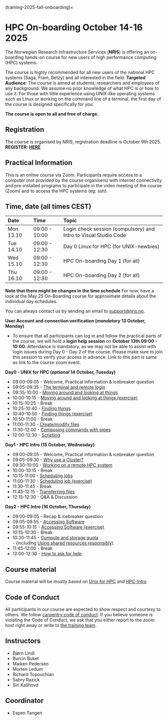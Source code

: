 (training-2025-fall-onboarding)=

# HPC On-boarding <time datetime="2025-10-14 20:00"> October 14-16 2025 </time>

The Norwegian Research Infrastructure Services (**NRIS**) is offering 
an on-boarding hands-on course for new users of high performance computing (HPC) systems. 

The course is highly recommended  for all new users of the national HPC systems 
(Saga, Fram, Betzy) and all interested in the field.
**Targeted Audience**: The course is aimed at students, researchers and employees of any
background. We assume no prior knowledge of what HPC is or how to use it. For those with 
little experience using UNIX-like operating systems such as Linux or working on the command 
line of a terminal, the first day of the course is designed specifically for you. 

**The course is open to all and free of charge.**

## Registration

The course is organised by NRIS, registration deadline is October 9th 2025. **REGISTER: [HERE](https://docs.google.com/forms/d/e/1FAIpQLSeZhCl4vcqMZkt-ytse17MMZLpsYPPOBLjbYP_3Fm4pzHmZ_g/viewform?usp=header)**

## Practical Information

This is an online course via Zoom. Participants require access to a computer
(not provided by the course organisers) with internet connectivity and
pre-installed programs to participate in the video meeting of the course (Zoom) and 
to access the HPC systems (eg: ssh).



## Time, date (all times CEST)
|   Date    |  Time   |  Topic	|
| :----------- | :----------- | :---------- |
| Mon 13.10    | 09:00 - 10:00 | Login check session (compulsory) and Intro to Visual Studio Code |
| Tue 14.10    | 09:00 - 12:30 | Day 0 Linux for HPC (for UNIX-newbies)|
| Wed 15.10    | 09:00 - 12:30 | HPC On-boarding Day 1 (for all) |
| Thu 16.10    | 09:00 - 12:30 | HPC On-boarding Day 2 (for all) |

**Note that there might be changes in the time schedule**
For now, have a look at the May 25 On-Boarding course for approximate details about the individual day schedules. 

You can always contact us by sending an email to [support@nris.no](mailto:support@nris.no).

**User Account and connection verification (*mandatory* 13 October, Monday)** 

- To ensure that all participants can log in and follow the practical parts of the course, we will hold a **login help session** on **October 13th 09:00 - 10:00**. Attendance is mandatory, as we may not be able to assist with login issues during Day 0 - Day 2 of the course. Please make sure to join this session to verify your access in advance. Link to this part is same as link to the course zoom event.

**Day0 - UNIX for HPC (*optional* 14 October, Tuesday)**

- 09:00-09:05 - Welcome, Practical information & icebreaker question
- 09:05-09:35 - [The terminal and remote login](https://training.pages.sigma2.no/tutorials/unix-for-hpc/episodes/intro.html)
- 09:35-10:00 - [Moving around and looking at things](https://training.pages.sigma2.no/tutorials/unix-for-hpc/episodes/moving-around.html)   
- 10:00-10:15 - [Moving around and looking at things (exercise)](https://training.pages.sigma2.no/tutorials/unix-for-hpc/episodes/moving-around.html#exercise)
- 10:15-10:25 - Break
- 10:25-10:40 - [Finding things](https://training.pages.sigma2.no/tutorials/unix-for-hpc/episodes/finding-things.html)  
- 10:40-10:50 - [Finding things (exercise)](https://training.pages.sigma2.no/tutorials/unix-for-hpc/episodes/finding-things.html)
- 10:50-11:00 - Break
- 11:00-11:30 - [Create/modify files](https://training.pages.sigma2.no/tutorials/unix-for-hpc/episodes/writing-files.html) 
- 11:30-12:00 - [Composing commands with pipes](https://training.pages.sigma2.no/tutorials/unix-for-hpc/episodes/pipes.html) 
- 12:00-12:30 - [Scripting](https://training.pages.sigma2.no/tutorials/unix-for-hpc/episodes/scripting.html) 

**Day1 - HPC Intro (15 October, Wednesday)**

- 09:00-09:05 - Welcome, Practical information & icebreaker question
- 09:05-09:30 - [Why use a Cluster?](https://training.pages.sigma2.no/tutorials/hpc-intro/episodes/11-hpc-intro.html)
- 09:30-10:00 - [Working on a remote HPC system](https://training.pages.sigma2.no/tutorials/hpc-intro/episodes/12-cluster.html)
- 10:00-10:15 - Break
- 10:15-11:00 - [Scheduling jobs](https://training.pages.sigma2.no/tutorials/hpc-intro/episodes/13-scheduler.html) 
- 11:00-11:30 - [Scheduling job (exercise)](https://training.pages.sigma2.no/tutorials/hpc-intro/episodes/13-scheduler.html)
- 11:30-11:45 - Break
- 11:45-12:15 - [Transferring files](https://training.pages.sigma2.no/tutorials/hpc-intro/episodes/15-transferring-files.html) 
- 12:15-12:30 - Q&A & Discussion

**Day2 - HPC Intro (16 October, Thursday)**

- 09:00-09:05 - Recap & icebreaker question
- 09:05-09:55 - [Accessing Software](https://training.pages.sigma2.no/tutorials/hpc-intro/episodes/14-modules.html) 
- 09:55-10:15 - [Accessing Software (exercise)](https://training.pages.sigma2.no/tutorials/hpc-intro/episodes/14-modules.html)
- 10:15-10:30 - Break
- 10:30-11:45 - [Compute and storage quota](https://training.pages.sigma2.no/tutorials/hpc-intro/episodes/compute-storage-quota.html)  
		- (including [Using shared resources responsibly](https://training.pages.sigma2.no/tutorials/hpc-intro/episodes/18-responsibility.html)). 
- 11:45-12:00 - Break
- 12:00-12:30 - [How to ask for help](https://doi.org/10.5281/zenodo.8392762) 

## Course material

Course material will be mostly based on [Unix for HPC](https://training.pages.sigma2.no/tutorials/unix-for-hpc/index.html) and  [HPC-Intro](https://training.pages.sigma2.no/tutorials/hpc-intro/index.html) 

## Code of Conduct

All participants in our course are expected to show respect and courtesy to
others. We follow [carpentry code of conduct](https://docs.carpentries.org/topic_folders/policies/code-of-conduct.html#code-of-conduct-detailed-view).
If you believe someone is violating the Code of Conduct, we ask that you either report to 
the zoom host right away or write to [the training team](mailto:training@nris.no).

## Instructors

- Bjørn Lindi
- Burcin Buket
- Maiken Pedersen
- Morten Ledum
- Richard Topouchian
- Sabry Razick 
- Siri Kallhovd

## Coordinator

- Espen Tangen

